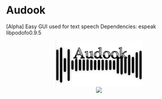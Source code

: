 # Audook
[Alpha]
Easy GUI used for text speech
Dependencies:
  espeak
  libpodofo0.9.5

<p align="center"> 
<img src="https://github.com/heitor57/audook/blob/master/images/audooklogo.png?style=center">
<br>
<img src="https://i.imgur.com/Q6KqKxY.png">
</p>
